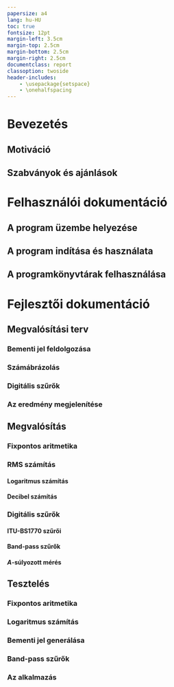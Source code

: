 ```yaml
---
papersize: a4
lang: hu-HU
toc: true
fontsize: 12pt
margin-left: 3.5cm
margin-top: 2.5cm
margin-bottom: 2.5cm
margin-right: 2.5cm
documentclass: report
classoption: twoside
header-includes:
    - \usepackage{setspace}
    - \onehalfspacing
---
```

# Bevezetés

## Motiváció

## Szabványok és ajánlások

# Felhasználói dokumentáció

## A program üzembe helyezése

## A program indítása és használata

## A programkönyvtárak felhasználása

# Fejlesztői dokumentáció

## Megvalósítási terv

### Bementi jel feldolgozása

### Számábrázolás

### Digitális szűrők

### Az eredmény megjelenítése

## Megvalósítás

### Fixpontos aritmetika

### RMS számítás

#### Logaritmus számítás

#### Decibel számítás

### Digitális szűrők

#### ITU-BS1770 szűrői

#### Band-pass szűrők

#### $A$-súlyozott mérés

## Tesztelés

### Fixpontos aritmetika

### Logaritmus számítás

### Bementi jel generálása

### Band-pass szűrők

### Az alkalmazás

